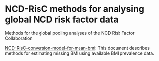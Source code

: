 # NCD-RisC methods for analysing global NCD risk factor data
Methods for the global pooling analyses of the NCD Risk Factor Collaboration

[NCD-RisC-conversion-model-for-mean-bmi](https://github.com/NCD-RisC/ncdrisc-methods/blob/9ea60fcee98361b5f1ac81247aa1c6606ff32322/NCD-RisC-conversion-model-for-mean-bmi.pdf): This document describes methods for estimating missing BMI using available BMI prevalence data.
